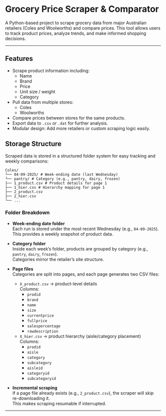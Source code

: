 # Grocery Price Scraper & Comparator

A Python-based project to scrape grocery data from major Australian retailers (Coles and Woolworths) and compare prices. This tool allows users to track product prices, analyze trends, and make informed shopping decisions.

---

## Features

- Scrape product information including:
  - Name
  - Brand
  - Price
  - Unit size / weight
  - Category
- Pull data from multiple stores:
  - Coles
  - Woolworths
- Compare prices between stores for the same products.
- Export data to `.csv` or `.dat` for further analysis.
- Modular design: Add more retailers or custom scraping logic easily.

## Storage Structure

Scraped data is stored in a structured folder system for easy tracking and weekly comparisons:
```
Coles/
└── 04-09-2025/ # Week-ending date (last Wednesday)
└── pantry/ # Category (e.g., pantry, dairy, frozen)
├── 1_product.csv # Product details for page 1
├── 1_hier.csv # Hierarchy mapping for page 1
├── 2_product.csv
├── 2_hier.csv
└── ...
```
### Folder Breakdown

- **Week-ending date folder**  
  Each run is stored under the most recent Wednesday (e.g., `04-09-2025`).  
  This provides a weekly snapshot of product data.

- **Category folder**  
  Inside each week’s folder, products are grouped by category (e.g., `pantry`, `dairy`, `frozen`).  
  Categories mirror the retailer’s site structure.

- **Page files**  
  Categories are split into pages, and each page generates two CSV files:
  - `X_product.csv` → product-level details  
    Columns:  
    - `prodid`  
    - `brand`  
    - `name`  
    - `size`  
    - `currentprice`  
    - `fullprice`  
    - `salespercentage`  
    - `rawdescription`
  - `X_hier.csv` → product hierarchy (aisle/category placement)  
    Columns:  
    - `prodid`  
    - `aisle`  
    - `category`  
    - `subcategory`  
    - `aisleid`  
    - `categoryid`  
    - `subcategoryid`

- **Incremental scraping**  
  If a page file already exists (e.g., `2_product.csv`), the scraper will skip re-downloading it.  
  This makes scraping resumable if interrupted.
---
